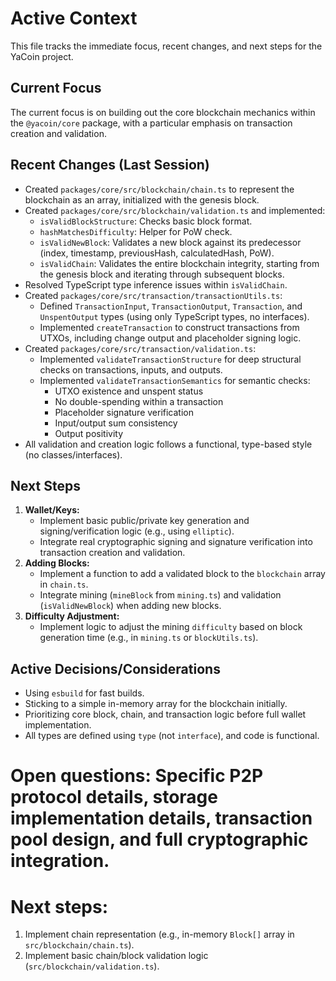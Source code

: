# Active Context

This file tracks the immediate focus, recent changes, and next steps for the YaCoin project.

## Current Focus

The current focus is on building out the core blockchain mechanics within the `@yacoin/core` package, with a particular emphasis on transaction creation and validation.

## Recent Changes (Last Session)

- Created `packages/core/src/blockchain/chain.ts` to represent the blockchain as an array, initialized with the genesis block.
- Created `packages/core/src/blockchain/validation.ts` and implemented:
    - `isValidBlockStructure`: Checks basic block format.
    - `hashMatchesDifficulty`: Helper for PoW check.
    - `isValidNewBlock`: Validates a new block against its predecessor (index, timestamp, previousHash, calculatedHash, PoW).
    - `isValidChain`: Validates the entire blockchain integrity, starting from the genesis block and iterating through subsequent blocks.
- Resolved TypeScript type inference issues within `isValidChain`.
- Created `packages/core/src/transaction/transactionUtils.ts`:
    - Defined `TransactionInput`, `TransactionOutput`, `Transaction`, and `UnspentOutput` types (using only TypeScript types, no interfaces).
    - Implemented `createTransaction` to construct transactions from UTXOs, including change output and placeholder signing logic.
- Created `packages/core/src/transaction/validation.ts`:
    - Implemented `validateTransactionStructure` for deep structural checks on transactions, inputs, and outputs.
    - Implemented `validateTransactionSemantics` for semantic checks:
        - UTXO existence and unspent status
        - No double-spending within a transaction
        - Placeholder signature verification
        - Input/output sum consistency
        - Output positivity
- All validation and creation logic follows a functional, type-based style (no classes/interfaces).

## Next Steps

1.  **Wallet/Keys:**
    - Implement basic public/private key generation and signing/verification logic (e.g., using `elliptic`).
    - Integrate real cryptographic signing and signature verification into transaction creation and validation.
2.  **Adding Blocks:**
    - Implement a function to add a validated block to the `blockchain` array in `chain.ts`.
    - Integrate mining (`mineBlock` from `mining.ts`) and validation (`isValidNewBlock`) when adding new blocks.
3.  **Difficulty Adjustment:**
    - Implement logic to adjust the mining `difficulty` based on block generation time (e.g., in `mining.ts` or `blockUtils.ts`).

## Active Decisions/Considerations

- Using `esbuild` for fast builds.
- Sticking to a simple in-memory array for the blockchain initially.
- Prioritizing core block, chain, and transaction logic before full wallet implementation.
- All types are defined using `type` (not `interface`), and code is functional.

# Open questions: Specific P2P protocol details, storage implementation details, transaction pool design, and full cryptographic integration.
# Next steps: 
  1. Implement chain representation (e.g., in-memory `Block[]` array in `src/blockchain/chain.ts`).
  2. Implement basic chain/block validation logic (`src/blockchain/validation.ts`). 